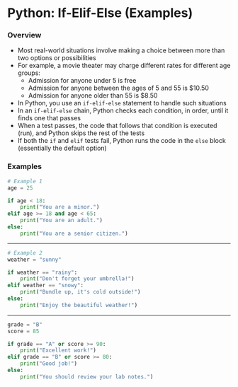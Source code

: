 # Python: If-Elif-Else (Examples)

### Overview

- Most real-world situations involve making a choice between more than two options or possibilities
- For example, a movie theater may charge different rates for different age groups:
  - Admission for anyone under 5 is free
  - Admission for anyone between the ages of 5 and 55 is $10.50
  - Admission for anyone older than 55 is $8.50
- In Python, you use an `if-elif-else` statement to handle such situations
- In an `if-elif-else` chain, Python checks each condition, in order, until it finds one that passes
- When a test passes, the code that follows that condition is executed (run), and Python skips the rest of the tests
- If both the `if` and `elif` tests fail, Python runs the code in the `else` block (essentially the default option)

### Examples
```python
# Example 1
age = 25

if age < 18:
    print("You are a minor.")
elif age >= 18 and age < 65:
    print("You are an adult.")
else:
    print("You are a senior citizen.")
```

---
```python
# Example 2
weather = "sunny"

if weather == "rainy":
    print("Don't forget your umbrella!")
elif weather == "snowy":
    print("Bundle up, it's cold outside!")
else:
    print("Enjoy the beautiful weather!")
```
---
```python
grade = "B"
score = 85

if grade == "A" or score >= 90:
    print("Excellent work!")
elif grade == "B" or score >= 80:
    print("Good job!")
else:
    print("You should review your lab notes.")
```
